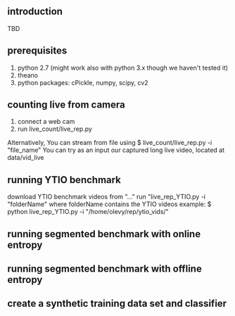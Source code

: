 introduction
----------------------------------------------------

TBD


prerequisites
----------------------------------------------------

1. python 2.7 (might work also with python 3.x though we haven't tested it)
2. theano
3. python packages: cPickle, numpy, scipy, cv2



counting live from camera
----------------------------------------------------

1. connect a web cam
2. run live_count/live_rep.py


Alternatively, You can stream from file using 
$ live_count/live_rep.py -i "file_name"
You can try as an input our captured long live video, located at data/vid_live



running YTIO benchmark
----------------------------------------------------

download YTIO benchmark videos from "..."
run "live_rep_YTIO.py -i "folderName" where folderName contains the YTIO videos
example: 
$ python live_rep_YTIO.py -i "/home/olevy/rep/ytio_vids/"



running segmented benchmark with online entropy
----------------------------------------------------





running segmented benchmark with offline entropy
----------------------------------------------------




create a synthetic training data set and classifier
----------------------------------------------------

